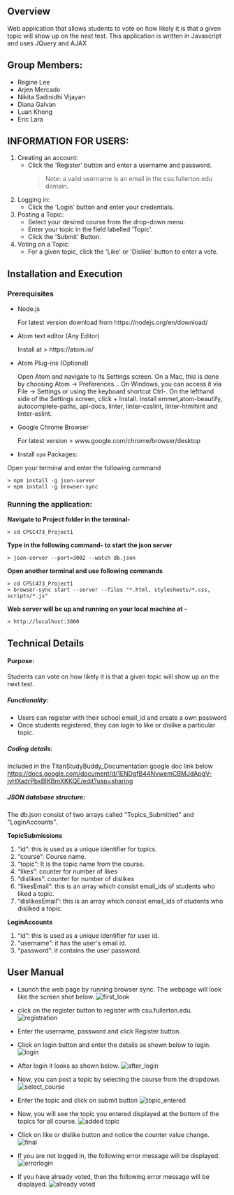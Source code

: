 ## Overview

<p> Web application that allows students to vote on how likely it is that a given topic will show up on the next test.
This application is written in Javascript and uses JQuery and AJAX </p>

## Group Members:
* Regine Lee
* Arjen Mercado
* Nikita Sadinidhi Vijayan
* Diana Galvan
* Luan Khong
* Eric Lara


## INFORMATION FOR USERS:

1. Creating an account:
    * Click the 'Register' button and enter a username and password.
      > Note: a valid username is an email in the csu.fullerton.edu domain.
2. Logging in:
    * Click the 'Login' button and enter your credentials.
3. Posting a Topic:
    * Select your desired course from the drop-down menu.
    * Enter your topic in the field labelled 'Topic'.
    * Click the 'Submit' Button.
4. Voting on a Topic:
    * For a given topic, click the 'Like' or 'Dislike' button to enter a vote.

## Installation and Execution
### Prerequisites

* Node.js
    <p> For latest version download from https://nodejs.org/en/download/ </p>

* Atom text editor (Any Editor)
    <p> Install at > https://atom.io/ </p>

* Atom Plug-ins (Optional)
   <p> Open Atom and navigate to its Settings screen. On a Mac, this is done by choosing Atom → Preferences... On Windows, you can access it via File → Settings or using the keyboard shortcut Ctrl-. On the lefthand side of the Settings   screen, click + Install. Install emmet,atom-beautify, autocomplete-paths, api-docs, linter, linter-csslint, linter-htmlhint and linter-eslint. </p>

* Google Chrome Browser
    <p> For latest version > www.google.com/chrome/browser/desktop </p>

* Install `npm` Packages:
<p> Open your terminal and enter the following command </p>

    > npm install -g json-server
    > npm install -g browser-sync

### Running the application:
**Navigate to Project folder in the terminal-**

	> cd CPSC473_Project1
**Type in the following command- to start the json server**

	> json-server --port=3002 --watch db.json
**Open another terminal and use following commands**

	> cd CPSC473_Project1
	> browser-sync start --server --files "*.html, stylesheets/*.css, scripts/*.js"

**Web server will be up and running on your local machine at -**

	> http://localhost:3000

## Technical Details
#### Purpose: 
Students can vote on how likely it is that a given topic will show up on the next test.

##### Functionality:
* Users can register with their school email_id and create a own password
* Once students registered, they can login to like or dislike a particular topic.

##### Coding details:

Included in the TitanStudyBuddy_Documentation google doc link below
	 https://docs.google.com/document/d/1ENDgfB44NvwemCBMJdApgV-jvHXadrPbxBIKBmXKKQE/edit?usp=sharing

##### JSON database structure:
The db.json consist of two arrays called "Topics_Submitted" and "LoginAccounts".

**TopicSubmissions**
1.	“id”: this is used as a unique identifier for topics.
2.	“course”: Course name.
3.	“topic”: It is the topic name from the course.
4.	“likes”:  counter for number of likes
5.	“dislikes”: counter for number of dislikes
6.	“likesEmail”: this is an array which consist email_ids of students who liked a topic.
7.	“dislikesEmail”: this is an array which consist email_ids of students who disliked a topic.

**LoginAccounts**
1.	“id”: this is used as a unique identifier for user id.
2.	“username”: it has the user's email id.
3.	“password”: it contains the user password.

## User Manual

 
- Launch the web page by running browser sync. The webpage will look like the screen shot below.
![first_look](https://cloud.githubusercontent.com/assets/14969562/24989769/d8541e16-1fc3-11e7-8787-cf337719b232.PNG)

- click on the register button to register with csu.fullerton.edu.
![registration](https://cloud.githubusercontent.com/assets/14969562/24989796/042aca08-1fc4-11e7-95ee-c60ae115f58d.PNG)

- Enter the username, password and click Register button.

- Click on login button and enter the details as shown below to login.
![login](https://cloud.githubusercontent.com/assets/14969562/24989893/c3b8b952-1fc4-11e7-8db6-2f63c262277d.PNG)

- After login it looks as shown below.
![after_login](https://cloud.githubusercontent.com/assets/14969562/24989909/df02fc4a-1fc4-11e7-93e6-6c8b96066644.PNG)

- Now, you can post a topic by selecting the course from the dropdown.
![select_course](https://cloud.githubusercontent.com/assets/14969562/24989927/ff63359a-1fc4-11e7-866a-7a7a89e3eeba.png)

- Enter the topic and click on submit button
![topic_entered](https://cloud.githubusercontent.com/assets/14969562/24989949/2c363c02-1fc5-11e7-9131-2baa40908f8b.PNG)

- Now, you will see the topic you entered displayed at the bottom of the topics for all course.
![added topic](https://cloud.githubusercontent.com/assets/14969562/24989967/53a88326-1fc5-11e7-9587-4d283f859b40.PNG)

- Click on like or dislike button and notice the counter value change.
![final](https://cloud.githubusercontent.com/assets/14969562/24990134/71b58070-1fc6-11e7-87a9-92016981f5e6.PNG)

- If you are not logged in, the following error message will be displayed.
![errorlogin](https://cloud.githubusercontent.com/assets/14969562/24990010/9ad07510-1fc5-11e7-86b9-acb6e8b8dde1.PNG)

- If you have already voted, then the following error message will be displayed.
![already voted](https://cloud.githubusercontent.com/assets/14969562/24990057/f0da631c-1fc5-11e7-8ff6-857c82db825d.PNG)




